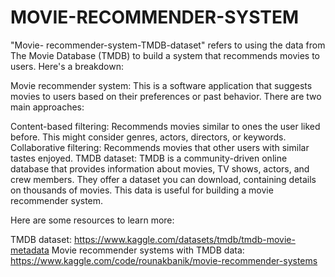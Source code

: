 # MOVIE-RECOMMENDER-SYSTEM

"Movie- recommender-system-TMDB-dataset" refers to using the data from The Movie Database (TMDB) to build a system that recommends movies to users. Here's a breakdown:

Movie recommender system: This is a software application that suggests movies to users based on their preferences or past behavior. There are two main approaches:

Content-based filtering: Recommends movies similar to ones the user liked before. This might consider genres, actors, directors, or keywords.
Collaborative filtering: Recommends movies that other users with similar tastes enjoyed.
TMDB dataset: TMDB is a community-driven online database that provides information about movies, TV shows, actors, and crew members. They offer a dataset you can download, containing details on thousands of movies. This data is useful for building a movie recommender system.

Here are some resources to learn more:

TMDB dataset: https://www.kaggle.com/datasets/tmdb/tmdb-movie-metadata
Movie recommender systems with TMDB data:
https://www.kaggle.com/code/rounakbanik/movie-recommender-systems






